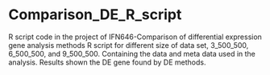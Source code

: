 # Comparison_DE_R_script
R script code in the project of IFN646-Comparison of differential expression gene analysis methods
R script for different size of data set, 3_500_500, 6_500_500, and 9_500_500.
Containing the data and meta data used in the analysis.
Results shown the DE gene found by DE methods.
